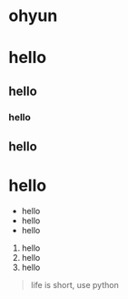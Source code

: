 # ohyun
# hello
## hello
### hello
## hello
# hello

* hello
* hello
* hello

1. hello
2. hello
3. hello

> life is short, use python
